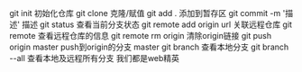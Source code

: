 git init 初始化仓库
git clone 克隆/赋值
git add . 添加到暂存区
git commit -m '描述' 描述
git status 查看当前分支状态
git remote add origin url 关联远程仓库
git remote 查看远程仓库的信息
git remote rm origin 清除origin链接
git push origin master push到origin的分支 master
git branch 查看本地分支
git branch --all 查看本地及远程所有分支
我们都是web精英